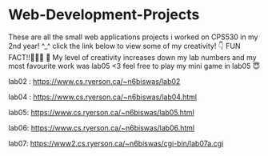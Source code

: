 # Web-Development-Projects

These are all the small web applications projects i worked on CPS530 in my 2nd year! ^_^ 
click the link below to view some of my creativity! 👇
FUN FACT!!👩🏻‍💻 🥳 My level of creativity increases down my lab numbers and my most favourite work was lab05 <3 
feel free to play my mini game in lab05 😇

lab02 : https://www.cs.ryerson.ca/~n6biswas/lab02

lab04 : https://www.cs.ryerson.ca/~n6biswas/lab04.html 

lab05: https://www.cs.ryerson.ca/~n6biswas/lab05.html

lab06: https://www.cs.ryerson.ca/~n6biswas/lab06.html

lab07: https://www2.cs.ryerson.ca/~n6biswas/cgi-bin/lab07a.cgi

